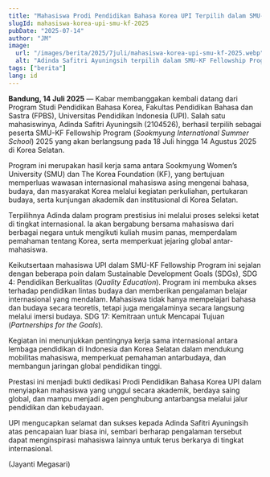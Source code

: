 ```yaml
---
title: "Mahasiswa Prodi Pendidikan Bahasa Korea UPI Terpilih dalam SMU-KF Fellowship Program 2025 di Korea Selatan"
slugId: mahasiswa-korea-upi-smu-kf-2025
pubDate: "2025-07-14"
author: "JM"
image:
  url: "/images/berita/2025/7juli/mahasiswa-korea-upi-smu-kf-2025.webp"
  alt: "Adinda Safitri Ayuningsih terpilih dalam SMU-KF Fellowship Program"
tags: ["berita"]
lang: id
---
```


**Bandung, 14 Juli 2025** — Kabar membanggakan kembali datang dari Program Studi Pendidikan Bahasa Korea, Fakultas Pendidikan Bahasa dan Sastra (FPBS), Universitas Pendidikan Indonesia (UPI). Salah satu mahasiswinya, Adinda Safitri Ayuningsih (2104526), berhasil terpilih sebagai peserta SMU-KF Fellowship Program (*Sookmyung International Summer School*) 2025 yang akan berlangsung pada 18 Juli hingga 14 Agustus 2025 di Korea Selatan.

Program ini merupakan hasil kerja sama antara Sookmyung Women’s University (SMU) dan The Korea Foundation (KF), yang bertujuan memperluas wawasan internasional mahasiswa asing mengenai bahasa, budaya, dan masyarakat Korea melalui kegiatan perkuliahan, pertukaran budaya, serta kunjungan akademik dan institusional di Korea Selatan.

Terpilihnya Adinda dalam program prestisius ini melalui proses seleksi ketat di tingkat internasional. Ia akan bergabung bersama mahasiswa dari berbagai negara untuk mengikuti kuliah musim panas, memperdalam pemahaman tentang Korea, serta memperkuat jejaring global antar-mahasiswa.

Keikutsertaan mahasiswa UPI dalam SMU-KF Fellowship Program ini sejalan dengan beberapa poin dalam Sustainable Development Goals (SDGs), SDG 4: Pendidikan Berkualitas (*Quality Education*). Program ini membuka akses terhadap pendidikan lintas budaya dan memberikan pengalaman belajar internasional yang mendalam. Mahasiswa tidak hanya mempelajari bahasa dan budaya secara teoretis, tetapi juga mengalaminya secara langsung melalui imersi budaya. SDG 17: Kemitraan untuk Mencapai Tujuan (*Partnerships for the Goals*).

Kegiatan ini menunjukkan pentingnya kerja sama internasional antara lembaga pendidikan di Indonesia dan Korea Selatan dalam mendukung mobilitas mahasiswa, memperkuat pemahaman antarbudaya, dan membangun jaringan global pendidikan tinggi.

Prestasi ini menjadi bukti dedikasi Prodi Pendidikan Bahasa Korea UPI dalam menyiapkan mahasiswa yang unggul secara akademik, berdaya saing global, dan mampu menjadi agen penghubung antarbangsa melalui jalur pendidikan dan kebudayaan.

UPI mengucapkan selamat dan sukses kepada Adinda Safitri Ayuningsih atas pencapaian luar biasa ini, sembari berharap pengalaman tersebut dapat menginspirasi mahasiswa lainnya untuk terus berkarya di tingkat internasional.

(Jayanti Megasari)
